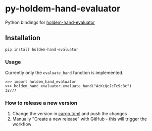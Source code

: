 # py-holdem-hand-evaluator
Python bindings for [holdem-hand-evaluator](https://github.com/ipeterov/py-holdem-hand-evaluator/blob/main/pyproject.toml)


## Installation

```shell
pip install holdem-hand-evaluator
```

### Usage

Currently only the `evaluate_hand` function is implemented.

```
>>> import holdem_hand_evaluator
>>> holdem_hand_evaluator.evaluate_hand("AcKcQcJcTc9c8c")
32777
```

### How to release a new version

1. Change the version in [cargo.toml](cargo.toml) and push the changes
2. Manually "Create a new release" with GitHub - this will trigger the workflow